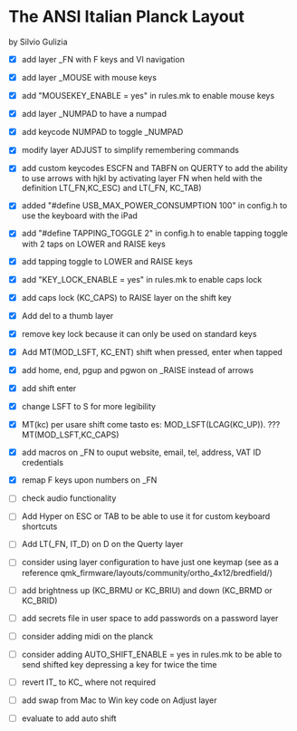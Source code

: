 # The ANSI Italian Planck Layout
by Silvio Gulizia

- [x] add layer _FN with F keys and VI navigation
- [x] add layer _MOUSE with mouse keys
- [x] add "MOUSEKEY_ENABLE = yes" in rules.mk to enable mouse keys
- [x] add layer _NUMPAD to have a numpad
- [x] add keycode NUMPAD to toggle _NUMPAD
- [x] modify layer ADJUST to simplify remembering commands
- [x] add custom keycodes ESCFN and TABFN on QUERTY to add the ability to use arrows with hjkl by activating layer FN when held with the definition LT(_FN,KC_ESC) and LT(_FN, KC_TAB)
- [x] added "#define USB_MAX_POWER_CONSUMPTION 100" in config.h to use the keyboard with the iPad
- [x] add "#define TAPPING_TOGGLE 2" in config.h to enable tapping toggle with 2 taps on LOWER and RAISE keys
- [x] add tapping toggle to LOWER and RAISE keys
- [x] add "KEY_LOCK_ENABLE = yes" in rules.mk to enable caps lock
- [x] add caps lock (KC_CAPS) to RAISE layer on the shift key
- [x] Add del to a thumb layer
- [x] remove key lock because it can only be used on standard keys
- [x] Add MT(MOD_LSFT, KC_ENT) shift when pressed, enter when tapped
- [x] add home, end, pgup and pgwon on _RAISE instead of arrows
- [x] add shift enter
- [x] change LSFT to S for more legibility
- [x] MT(kc) per usare shift come tasto es: MOD_LSFT(LCAG(KC_UP)). ??? MT(MOD_LSFT,KC_CAPS)
- [x] add macros on _FN to ouput website, email, tel, address, VAT ID credentials
- [x] remap F keys upon numbers on _FN

- [ ] check audio functionality
- [ ] Add Hyper on ESC or TAB to be able to use it for custom keyboard shortcuts
- [ ] Add LT(_FN, IT_D) on D on the Querty layer
- [ ] consider using layer configuration to have just one keymap (see as a reference qmk_firmware/layouts/community/ortho_4x12/bredfield/)
- [ ] add brightness up (KC_BRMU or KC_BRIU) and down (KC_BRMD or KC_BRID)

- [ ] add secrets file in user space to add passwords on a password layer
- [ ] consider adding midi on the planck
- [ ] consider adding AUTO_SHIFT_ENABLE = yes in rules.mk to be able to send shifted key depressing a key for twice the time 
- [ ] revert IT_ to KC_ where not required
- [ ] add swap from Mac to Win key code on Adjust layer
- [ ] evaluate to add auto shift 
